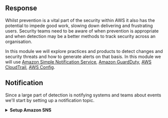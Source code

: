 ## Response

Whilst prevention is a vital part of the security within AWS it also has the potential to impede good work, slowing down delivering and frustrating users. Security teams need to be aware of when prevention is appropriate and when detection may be a better methods to track security across an organisation.

In this module we will explore practices and products to detect changes and security threats and how to generate alerts on that basis. In this module we will use [Amazon Simple Notification Service](https://aws.amazon.com/sns/), [Amazon GuardDuty](https://aws.amazon.com/guardduty/), [AWS CloudTrail](https://aws.amazon.com/cloudtrail/), [AWS Config](https://aws.amazon.com/config/).

## Notification

Since a large part of detection is notifying systems and teams about events we'll start by setting up a notification topic.

<details>
<summary><strong>Setup Amazon SNS</strong></summary><p>

1. From the AWS Console open the SNS dashboard.

1. Click **Create Topic**
    ![sg change](https://github.com/charliejllewellyn/aws-security-workshop/blob/master/images/detection/SNS_topic.png)

1. For the **Topic Name** enter **SecurityWorkshopEvents** and click **Create Topic**

1. Click **Create subscription**

1. Change the **protocol** to **Email** and enter your email address, click **Create subscription**

1. Check your email and click the confirmation to complete the topic setup

</details>
